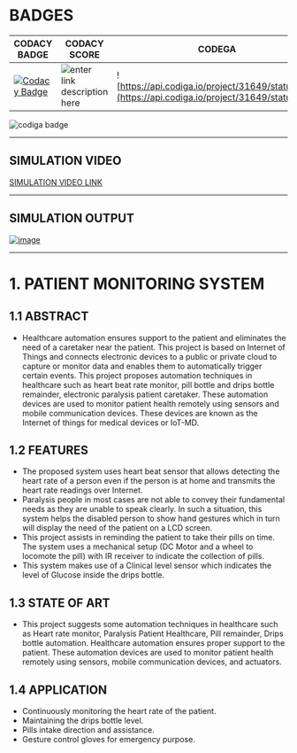 # BADGES
|CODACY BADGE|CODACY SCORE|CODEGA|
|--|--|--|
|[![Codacy Badge](https://app.codacy.com/project/badge/Grade/3a3b22f7dce647de9a0b7e976aac73cb)](https://www.codacy.com/gh/Abishek1027/M2-EmbSys/dashboard?utm_source=github.com&amp;utm_medium=referral&amp;utm_content=Abishek1027/M2-EmbSys&amp;utm_campaign=Badge_Grade)| ![enter link description here](https://api.codiga.io/project/31649/score/svg)|![https://api.codiga.io/project/31649/status/svg](https://api.codiga.io/project/31649/status/svg)|<a href="https://app.codiga.io/public/user/github/Abishek1027">
   <img src="https://api.codiga.io/public/badge/user/github/Abishek1027?style=dark" alt="codiga badge" />
</a>

__________________________________________________
## SIMULATION VIDEO 
[SIMULATION VIDEO LINK](https://youtu.be/HBdhPRljneg)
_____________________________________
## SIMULATION OUTPUT
[![image](https://www.linkpicture.com/q/on_state.jpeg)](https://www.linkpicture.com/view.php?img=LPic622610e8a51791036819642)
____________________________
# 1. PATIENT MONITORING SYSTEM

## 1.1 ABSTRACT
-	Healthcare automation ensures support to the patient and eliminates the need of a caretaker near the patient. This project is based on Internet of Things and connects electronic devices to a public or private cloud to capture or monitor data and enables them to automatically trigger certain events. This project proposes automation techniques in healthcare such as heart beat rate monitor, pill bottle and drips bottle remainder, electronic paralysis patient caretaker. These automation devices are used to monitor patient health remotely using sensors and mobile communication devices.  These devices are known as the Internet of things for medical devices or IoT-MD.

## 1.2 FEATURES
-	The proposed system uses heart beat sensor that allows detecting the heart rate of a person even if the person is at home and transmits the heart rate readings over Internet.
-	Paralysis people in most cases are not able to convey their fundamental needs as they are unable to speak clearly. In such a situation, this system helps the disabled person to show hand gestures which in turn will display the need of the patient on a LCD screen.
-	This project assists in reminding the patient to take their pills on time. The system uses a mechanical setup (DC Motor and a wheel to locomote the pill) with IR receiver to indicate the collection of pills.
- This system makes use of a Clinical level sensor which indicates the level of Glucose inside the drips bottle.


## 1.3 STATE OF ART
- This project suggests some automation techniques in healthcare such as Heart rate monitor, Paralysis Patient Healthcare, Pill remainder, Drips bottle automation. Healthcare automation ensures proper support to the patient. These automation devices are used to monitor patient health remotely using sensors, mobile communication devices, and actuators.

## 1.4 APPLICATION
- Continuously monitoring the heart rate of the patient.
-	Maintaining the drips bottle level.
-	Pills intake direction and assistance.
-	Gesture control gloves for emergency purpose. 
